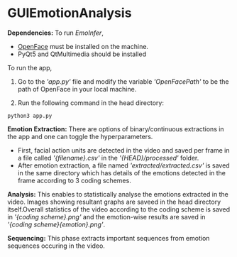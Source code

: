 # GUIEmotionAnalysis

**Dependencies:** To run _EmoInfer_, 
* [OpenFace](https://github.com/TadasBaltrusaitis/OpenFace/wiki#installation) must be installed on the machine.
* PyQt5 and QtMultimedia should be installed


To run the app,

1. Go to the _'app.py'_ file and modify the variable _'OpenFacePath'_ to be the path of OpenFace in your local machine.

2. Run the following command in the head directory:

```python3 app.py```

**Emotion Extraction:** There are options of binary/continuous extractions in the app and one can toggle the hyperparameters.
* First, facial action units are detected in the video and saved per frame in a file called _'{filename}.csv'_ in the _'{HEAD}/processed'_ folder.
* After emotion extraction, a file named _'extracted/extracted.csv'_ is saved in the same directory which has details of the emotions detected in the frame according to 3 coding schemes.

**Analysis:** This enables to statistically analyse the emotions extracted in the video. Images showing resultant graphs are saveed in the head directory itself.Overall statistics of the video according to the coding scheme is saved in _'{coding scheme}.png'_ and the emotion-wise results are saved in _'{coding scheme}{emotion}.png'_.

**Sequencing:** This phase extracts important sequences from emotion sequences occuring in the video. 
